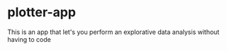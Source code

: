 # plotter-app
This is an app that let's you perform an explorative data analysis without having to code
